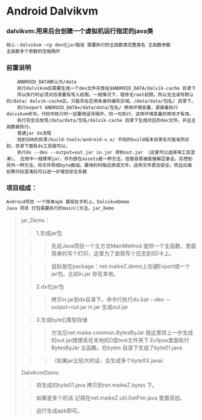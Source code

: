 # Android Dalvikvm
### dalvikvm:用来后台创建一个虚拟机运行指定的java类
	核心：dalvikvm –cp dex化jar路径 需要执行的主函数类完整类名 主函数参数
	主函数多个参数的空格隔开

### 前置说明
		ANDROID_DATA默认为/data
		执行dalvikvm后需要生成一个dex文件存放在$ANDROID_DATA/dalvik-cache 目录下
		所以执行时必须对目录要有写入权限。一般情况下，程序无root权限。所以无法读写默认的/data/ dalvik-cache区。只能存在应用本身的缓存区域。/data/data/包名/ 目录下。
		执行export ANDROID_DATA=/data/data/包名/ 修改环境变量，紧接着执行dalvikvm命令。代码中执行时一定要用逗号隔开，同一句执行，这样环境变量的修改才有效。
		执行完全后发现/data/data/包名/dalvik-cache 目录下生成对应的dex文件。并且主函数被执行。
		普通jar dx流程
		找到SDK的目录/build-tools/android-x.x/ 不同的build版本目录名可能有所区别，目录下面有dx工具就可以。
		执行dx --dex --output=out.jar in.jar 得到out.jar （这里可以选择用工具混淆）。	应用中一般携带jar，作为放在assets是一种方法，但是容易被直接解压拿走。后想到另外一种方法，将文件转成byte数组。要用的时候还原成文件。这样文件更加安全。而且后面如果代码混淆后可以进一步增加安全系数
		
### 项目组成：
	Android项目 一个简单apk 展现在手机上。DalvikvmDemo
	Java 项目 打包需要执行的main()方法。jar_Demo
> jar_Demo：
> 
> > 1.生成jar包
> 
> > > 先说Java项目一个主方法MainMethod 提供一个主函数，里面简单的写个打印，这里为了直观写个日志到SD卡上。
> 
> > > 鼠标放在package：net.maikeZ.demo上右键Export成一个jar包。比如in.jar 存在本地。
> 
> > 2.dx化jar包
> 
> > > 拷贝in.jar到dx目录下。命令行执行dx.bat --dex --output=out.jar in.jar 生成out.jar
> 
> > 3.生成byte[]类型存储
> 
> > > 方法见net.maike.common.BytesByJar 我这里将上一步生成的out.jar随便丢在本地的D盘test文件夹下.Eclipse里面执行BytesByJar 主函数。在bytes 目录下生成了byte01.java
> 
> > > （如果jar比较大的话，会生成多个byteXX.java）
> 
> DalvikvmDemo
> 
> > 将生成的byte01.java 拷贝到net.maikeZ.bytes 下。
> 
> > 如果是多个的话 记得在net.maikeZ.util.GetFile.java 里面添加。
> 
> > 运行生成apk即可。

